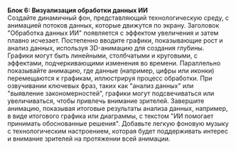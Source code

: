 


**Блок 6: Визуализация обработки данных ИИ**  
Создайте динамичный фон, представляющий технологическую среду, с анимацией потоков данных, которые движутся по экрану. Заголовок "Обработка данных ИИ" появляется с эффектом увеличения и затем плавно исчезает. Постепенно вводите графики, показывающие рост и анализ данных, используя 3D-анимацию для создания глубины. Графики могут быть линейными, столбчатыми и круговыми, с эффектами, подчеркивающими изменения во времени. Параллельно показывайте анимацию, где данные (например, цифры или иконки) перемещаются к графикам, иллюстрируя процесс обработки. При озвучивании ключевых фраз, таких как "анализ данных" или "выявление закономерностей", графики могут подсвечиваться или увеличиваться, чтобы привлечь внимание зрителей. Завершите анимацию, показывая итоговые результаты анализа данных, например, в виде итогового графика или диаграммы, с текстом "ИИ помогает принимать обоснованные решения". Добавьте легкую фоновую музыку с технологическим настроением, которая будет поддерживать интерес и внимание зрителей на протяжении всей анимации.